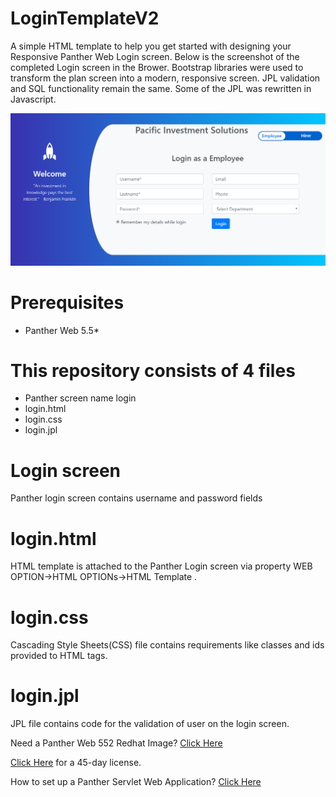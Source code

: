 # LoginTemplateV2
A simple HTML template to help you get started with designing your Responsive Panther Web Login screen. Below is the screenshot of the completed Login screen in the Brower. Bootstrap libraries were used to transform the plan screen into a modern, responsive screen. JPL validation and SQL functionality remain the same. Some of the JPL was rewritten in Javascript.

![](login.png)


# Prerequisites
* Panther Web 5.5*
# This repository consists of 4 files
* Panther screen name login
* login.html
* login.css
* login.jpl

# Login screen
Panther login screen contains username and password fields
# login.html
HTML template is attached to the Panther Login screen via property WEB OPTION->HTML OPTIONs->HTML Template .

# login.css
Cascading Style Sheets(CSS) file contains requirements like classes and ids provided to HTML tags. 

# login.jpl
JPL file contains code for the validation of user on the login screen.  

Need a Panther Web 552 Redhat Image? [Click Here](https://hub.docker.com/r/prolificspanther/pantherweb "Named link title") 

[Click Here](https://prolifics.com/panther-trial-license-request/ "Named link title") for a 45-day license.

How to set up a Panther Servlet Web Application? [Click Here](https://github.com/ProlificsPanther/PantherWeb/releases "Named link title")
